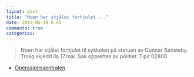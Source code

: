 ```yaml
---
layout: post
title: "Noen har stjålet forhjulet ..."
date: 2013-05-18 6:45
comments: true
categories: 
---
```


> Noen har stjålet forhjulet til sykkelen på statuen av Gunnar Sønsteby. Trolig skjedd ila 17.mai. Sak opprettes av politiet. Tips 02800
- [Operasjonssentralen](http://twitter.com/oslopolitiops/statuses/335752898266951681)
